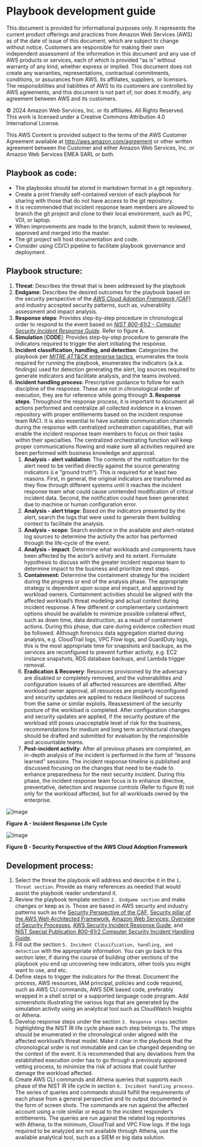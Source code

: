 # Playbook development guide
This document is provided for informational purposes only. It represents the current product offerings and practices from Amazon Web Services (AWS) as of the date of issue of this document, which are subject to change without notice. Customers are responsible for making their own independent assessment of the information in this document and any use of AWS products or services, each of which is provided “as is” without warranty of any kind, whether express or implied. This document does not create any warranties, representations, contractual commitments, conditions, or assurances from AWS, its affiliates, suppliers, or licensors. The responsibilities and liabilities of AWS to its customers are controlled by AWS agreements, and this document is not part of, nor does it modify, any agreement between AWS and its customers.

© 2024 Amazon Web Services, Inc. or its affiliates. All Rights Reserved. This work is licensed under a Creative Commons Attribution 4.0 International License.

This AWS Content is provided subject to the terms of the AWS Customer Agreement available at http://aws.amazon.com/agreement or other written agreement between the Customer and either Amazon Web Services, Inc. or Amazon Web Services EMEA SARL or both.

## Playbook as code:

* The playbooks should be stored in markdown format in a git repository.
* Create a print friendly self-contained version of each playbook for sharing with those that do not have access to the git repository.
* It is recommended that incident response team members are allowed to branch the git project and clone to their local environment, such as PC, VDI, or laptop. 
* When improvements are made to the branch, submit them to reviewed, approved and merged into the master.
* The git project will host documentation and code.
* Consider using CD/CI pipeline to facilitate playbook governance and deployment.

## Playbook structure:

1. **Threat**: Describes the threat that is been addressed by the playbook
2. **Endgame**: Describes the desired outcomes for the playbook based on the security perspective of the _[*AWS Cloud Adoption Framework (CAF)*](https://docs.aws.amazon.com/whitepapers/latest/aws-caf-security-perspective/aws-caf-security-perspective.html)_ and industry accepted security patterns, such as, vulnerability assessment and impact analysis.
3. **Response steps**: Provides step-by-step procedure in chronological order to respond to the event based on *[_NIST 800-61r2 - Computer Security Incident Response Guide_](https://nvlpubs.nist.gov/nistpubs/SpecialPublications/NIST.SP.800-61r2.pdf)*. Refer to figure A.
4. **Simulation** [**CODE**]: Provides step-by-step procedure to generate the indicators required to trigger the alert initiating the response.
5. **Incident classification, handling, and detection**: Categorizes the playbook per [*_MITRE ATT&CK_* enterprise tactics](https://attack.mitre.org/tactics/enterprise/), enumerates the tools required for running the playbook, enumerates the indicators (a.k.a. findings) used for detection generating the alert, log sources required to generate indicators and facilitate analysis, and the teams involved.
6. **Incident handling process**: Prescriptive guidance to follow for each discipline of the response. These are not in chronological order of execution, they are for reference while going through **3. Response steps**. Throughout the response process, it is important to document all actions performed and centralize all collected evidence in a known repository with proper entitlements based on the incident response team RACI. It is also essential to have suitable communication channels during the response with centralized orchestration capabilities, that will enable the incident response team members to focus on their tasks within their specialties. The centralized orchestrating function will keep proper communications flowing and make sure all activities required are been performed with business knowledge and approval.
    1. **Analysis - alert validation**: The contents of the notification for the alert need to be verified directly against the source generating indicators (i.e “ground truth“). This is required for at least two reasons. First, in general, the original indicators are transformed as they flow through different systems until it reaches the incident response team what could cause unintended modification of critical incident data. Second, the notification could have been generated due to machine or human configuration error.
    2. **Analysis - alert triage**: Based on the indicators presented by the alert, search the logs that were used to generate them building context to facilitate the analysis.
    3. **Analysis - scope**: Search evidence in the available and alert-related log sources to determine the activity the actor has performed through the life-cycle of the event.
    4. **Analysis - impact**: Determine what workloads and components have been affected by the actor’s activity and its extent. Formulate hypothesis to discuss with the greater incident response team to determine impact to the business and prioritize next steps.
    5. **Containment:** Determine the containment strategy for the incident during the progress or end of the analysis phase. The appropriate strategy is dependent upon scope and impact, and approved by workload owners. Containment activities should be aligned with the affected workload’s threat modeling and actual context during incident response. A few different or complementary containment options should be available to minimize possible collateral effect, such as down time, data destruction, as a result of containment actions. During this phase, due care during evidence collection must be followed. Although forensics data aggregation started during analysis, e.g. CloudTrail logs, VPC Flow logs, and GuardDuty logs, this is the most appropriate time for snapshots and backups, as the services are reconfigured to prevent further activity, e.g. EC2 instance snapshots, RDS database backups, and Lambda trigger removal. 
    6. **Eradication & Recovery**: Resources provisioned by the adversary are disabled or completely removed, and the vulnerabilities and configuration issues of all affected resources are identified. After workload owner approval, all resources are properly reconfigured and security updates are applied to reduce likelihood of success from the same or similar exploits. Reassessment of the security posture of the workload is completed. After configuration changes and security updates are applied, if the security posture of the workload still poses unacceptable level of risk for the business, recommendations for medium and long term architectural changes should be drafted and submitted for evaluation by the responsible and accountable teams.
    7. **Post-incident activity**: After all previous phases are completed, an in-depth analysis of the incident is performed in the form of “lessons learned” sessions. The incident response timeline is published and discussed focusing on the changes that need to be made to enhance preparedness for the next security incident. During this phase, the incident response team focus is to enhance directive, preventative, detection and response controls (Refer to figure B) not only for the workload affected, but for all workloads owned by the enterprise.

![Image](/images/nist_life_cycle.png)

**Figure A - Incident Response Life Cycle**


![Image](/images/image-caf-sec.png)

**Figure B - Security Perspective of the AWS Cloud Adoption Framework**

## Development process:

1. Select the threat the playbook will address and describe it in the ```1. Threat section```. Provide as many references as needed that would assist the playbook reader understand it. 
2. Review the playbook template section ```2. Endgame section``` and make changes or keep as is. Those are based in AWS security and industry patterns such as the [Security Perspective of the CAF](https://d0.awsstatic.com/whitepapers/AWS_CAF_Security_Perspective.pdf), [Security pillar of the AWS Well-Architected Framework](https://d1.awsstatic.com/whitepapers/architecture/AWS-Security-Pillar.pdf), [Amazon Web Services: Overview of Security Processes](https://d0.awsstatic.com/whitepapers/aws-security-whitepaper.pdf), [AWS Security Incident Response Guide](https://d1.awsstatic.com/whitepapers/aws_security_incident_response.pdf), and [NIST Special Publication 800-61r2 Computer Security Incident Handling Guide](https://nvlpubs.nist.gov/nistpubs/SpecialPublications/NIST.SP.800-61r2.pdf).
3. Fill out the section ```5. Incident Classification, handling, and detection``` with the appropriate information. You can go back to this section later, if during the course of building other sections of the playbook you end up uncovering new indicators, other tools you might want to use, and etc.
4. Define steps to trigger the indicators for the threat. Document the process, AWS resources, IAM principal, policies and code required, such as AWS CLI commands, AWS SDK based code, preferably wrapped in a shell script or a supported language code program. Add screenshots illustrating the various logs that are generated by the simulation activity using an analytical tool such as CloudWatch Insights or Athena.
5. Develop response steps under the section ```3. Response steps``` section highlighting the NIST IR life cycle phase each step belongs to. The steps should be enumerated in the chronological order aligned with the affected workload’s threat model. Make it clear in the playbook that the chronological order is not immutable and can be changed depending on the context of the event. It is recommended that any deviations from the established execution order has to go through a previously approved vetting process, to minimize the risk of actions that could further damage the workload affected. 
6. Create AWS CLI commands and Athena queries that supports each phase of the NIST IR life cycle in section ```6. Incident handling process```. The series of queries and commands should fulfill the requirements of each phase from a general perspective and its output documented in the form of screen shots. The commands are run against the affected account using a role similar or equal to the incident responder’s entitlements. The queries are run against the related log repositories with Athena, to the minimum, CloudTrail and VPC Flow logs. If the logs required to be analyzed are not available through Athena, use the available analytical tool, such as a SIEM or big data solution.
